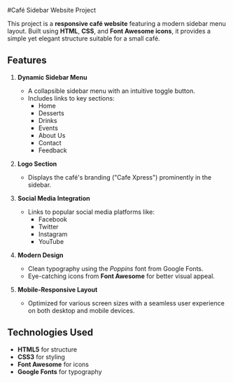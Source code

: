 #Café Sidebar Website Project

This project is a **responsive café website** featuring a modern sidebar menu layout. Built using **HTML**, **CSS**, and **Font Awesome icons**, it provides a simple yet elegant structure suitable for a small café.

## Features
1. **Dynamic Sidebar Menu**
   - A collapsible sidebar menu with an intuitive toggle button.
   - Includes links to key sections:
     - Home
     - Desserts
     - Drinks
     - Events
     - About Us
     - Contact
     - Feedback

2. **Logo Section**
   - Displays the café's branding ("Cafe Xpress") prominently in the sidebar.

3. **Social Media Integration**
   - Links to popular social media platforms like:
     - Facebook
     - Twitter
     - Instagram
     - YouTube

4. **Modern Design**
   - Clean typography using the *Poppins* font from Google Fonts.
   - Eye-catching icons from **Font Awesome** for better visual appeal.

5. **Mobile-Responsive Layout**
   - Optimized for various screen sizes with a seamless user experience on both desktop and mobile devices.

## Technologies Used
- **HTML5** for structure
- **CSS3** for styling
- **Font Awesome** for icons
- **Google Fonts** for typography

